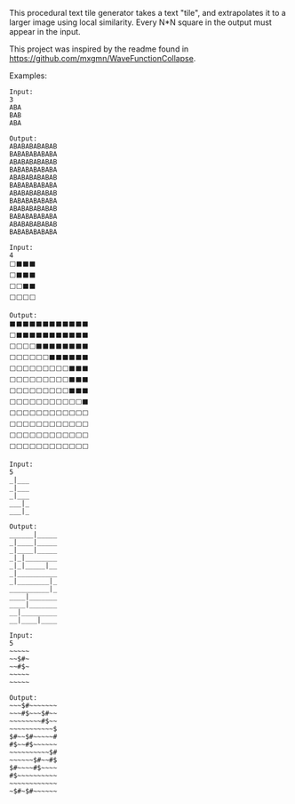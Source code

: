This procedural text tile generator takes a text "tile", and extrapolates it to a larger image using local similarity. Every N*N square in the output must appear in the input.

This project was inspired by the readme found in https://github.com/mxgmn/WaveFunctionCollapse.

Examples:
```
Input:
3
ABA
BAB
ABA

Output:
ABABABABABAB
BABABABABABA
ABABABABABAB
BABABABABABA
ABABABABABAB
BABABABABABA
ABABABABABAB
BABABABABABA
ABABABABABAB
BABABABABABA
ABABABABABAB
BABABABABABA
```
```
Input:
4
⬜⬛⬛⬛
⬜⬛⬛⬛
⬜⬜⬛⬛
⬜⬜⬜⬜

Output:
⬛⬛⬛⬛⬛⬛⬛⬛⬛⬛⬛⬛
⬜⬛⬛⬛⬛⬛⬛⬛⬛⬛⬛⬛
⬜⬜⬜⬜⬛⬛⬛⬛⬛⬛⬛⬛
⬜⬜⬜⬜⬜⬜⬛⬛⬛⬛⬛⬛
⬜⬜⬜⬜⬜⬜⬜⬜⬜⬛⬛⬛
⬜⬜⬜⬜⬜⬜⬜⬜⬜⬛⬛⬛
⬜⬜⬜⬜⬜⬜⬜⬜⬜⬛⬛⬛
⬜⬜⬜⬜⬜⬜⬜⬜⬜⬜⬜⬛
⬜⬜⬜⬜⬜⬜⬜⬜⬜⬜⬜⬜
⬜⬜⬜⬜⬜⬜⬜⬜⬜⬜⬜⬜
⬜⬜⬜⬜⬜⬜⬜⬜⬜⬜⬜⬜
⬜⬜⬜⬜⬜⬜⬜⬜⬜⬜⬜⬜
```
```
Input:
5
_|___
_|___
_|___
___|_
___|_

Output:
______|_____
_|____|_____
_|____|_____
_|_|________
_|_|_____|__
_|__________
_|________|_
__________|_
____|_______
____|_______
__|_________
__|____|____

```
```
Input:
5
~~~~~
~~$#~
~~#$~
~~~~~
~~~~~

Output:
~~~$#~~~~~~~
~~~#$~~~$#~~
~~~~~~~~#$~~
~~~~~~~~~~~$
$#~~$#~~~~~#
#$~~#$~~~~~~
~~~~~~~~~~$#
~~~~~~$#~~#$
$#~~~~#$~~~~
#$~~~~~~~~~~
~~~~~~~~~~~~
~$#~$#~~~~~~
```
